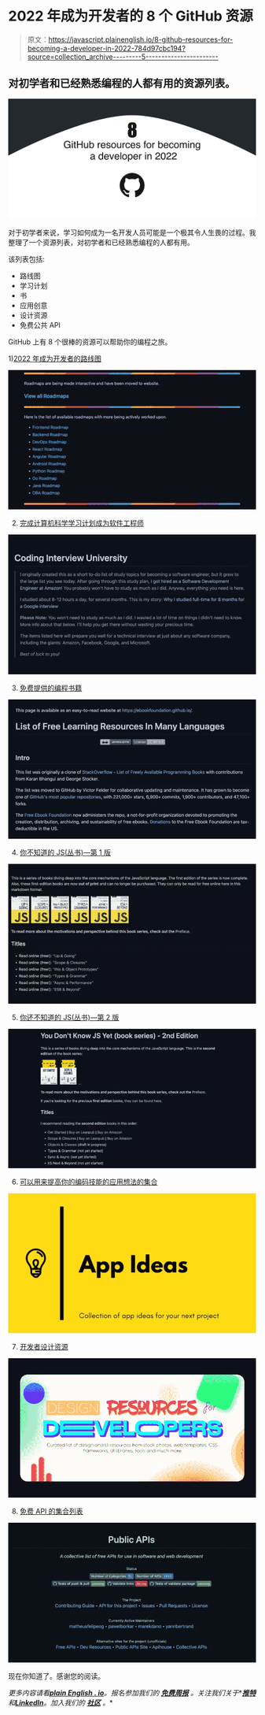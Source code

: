 # 2022 年成为开发者的 8 个 GitHub 资源

> 原文：<https://javascript.plainenglish.io/8-github-resources-for-becoming-a-developer-in-2022-784d97cbc194?source=collection_archive---------5----------------------->

## 对初学者和已经熟悉编程的人都有用的资源列表。

![](img/08dd37c944e0e818183d19db839a565a.png)

对于初学者来说，学习如何成为一名开发人员可能是一个极其令人生畏的过程。我整理了一个资源列表，对初学者和已经熟悉编程的人都有用。

该列表包括:

*   路线图
*   学习计划
*   书
*   应用创意
*   设计资源
*   免费公共 API

GitHub 上有 8 个很棒的资源可以帮助你的编程之旅。

1)[2022 年成为开发者的路线图](https://github.com/kamranahmedse/developer-roadmap)

![](img/5c3ac926f0f02fdfdd0cbb1357fe68d6.png)

2) [完成计算机科学学习计划成为软件工程师](https://github.com/jwasham/coding-interview-university)

![](img/3e82f37b3e9c4ba19956e56ec9a4c5b4.png)

3) [免费提供的编程书籍](https://github.com/EbookFoundation/free-programming-books)

![](img/4ead04e3429e472e396fa9ce1ff73dec.png)

4) [你不知道的 JS(丛书)—第 1 版](https://github.com/getify/You-Dont-Know-JS/blob/1st-ed/README.md)

![](img/ca5de3729ee0b2a70f60d96c34f415a8.png)

5) [你还不知道的 JS(丛书)—第 2 版](https://github.com/getify/You-Dont-Know-JS)

![](img/3c092c707987574ec16702b48beffeb4.png)

6) [可以用来提高你的编码技能的应用想法的集合](https://github.com/florinpop17/app-ideas)

![](img/e4d46c1f89cb5e1aad8b4cc868cf5cad.png)

7) [开发者设计资源](https://github.com/bradtraversy/design-resources-for-developers)

![](img/f0ac5cd8a687a33cb068d057c28516b6.png)

8) [免费 API 的集合列表](https://github.com/public-apis/public-apis)

![](img/83ce5b70569381305e3167c879cd0c58.png)

现在你知道了。感谢您的阅读。

*更多内容请看*[***plain English . io***](https://plainenglish.io/)*。报名参加我们的* [***免费周报***](http://newsletter.plainenglish.io/) *。关注我们关于**[***推特***](https://twitter.com/inPlainEngHQ) *和*[***LinkedIn***](https://www.linkedin.com/company/inplainenglish/)*。加入我们的* [***社区***](https://discord.gg/GtDtUAvyhW) *。**